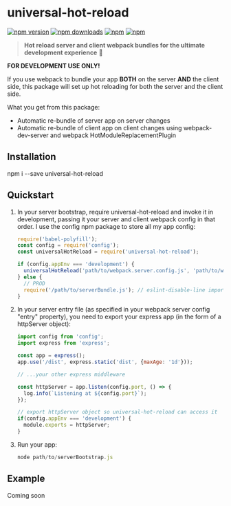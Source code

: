 # universal-hot-reload

[![npm version](https://img.shields.io/npm/v/universal-hot-reload.svg?style=flat-square)](https://www.npmjs.com/package/universal-hot-reload) [![npm downloads](https://img.shields.io/npm/dm/universal-hot-reload.svg?style=flat-square)](https://www.npmjs.com/package/universal-hot-reload) [![npm](https://img.shields.io/npm/dt/universal-hot-reload.svg?style=flat-square)](https://www.npmjs.com/package/universal-hot-reload) [![npm](https://img.shields.io/npm/l/universal-hot-reload.svg?style=flat-square)](https://www.npmjs.com/package/universal-hot-reload) 

> **Hot reload server and client webpack bundles for the ultimate development experience** :clap:

<b>FOR DEVELOPMENT USE ONLY!</b>

If you use webpack to bundle your app <b>BOTH</b> on the server <b>AND</b> the client side, this package will set up hot reloading for both the server and the client side.  

What you get from this package:

 * Automatic re-bundle of server app on server changes
 * Automatic re-bundle of client app on client changes using webpack-dev-server and webpack HotModuleReplacementPlugin

## Installation

npm i --save universal-hot-reload

## Quickstart

1. In your server bootstrap, require universal-hot-reload and invoke it in development, passing it your server and client webpack config in that order. I use the config npm package to store all my app config:

    ```javascript
    require('babel-polyfill');
    const config = require('config');
    const universalHotReload = require('universal-hot-reload');
    
    if (config.appEnv === 'development') {
      universalHotReload('path/to/webpack.server.config.js', 'path/to/webpack.client.config.js');
    } else {
      // PROD
      require('/path/to/serverBundle.js'); // eslint-disable-line import/no-unresolved
    }

    ```

2. In your server entry file (as specified in your webpack server config "entry" property), you need to export your express app (in the form of a httpServer object):

    ```javascript
    import config from 'config';
    import express from 'express';
    
    const app = express();
    app.use('/dist', express.static('dist', {maxAge: '1d'}));

    // ...your other express middleware
    
    const httpServer = app.listen(config.port, () => {
      log.info(`Listening at ${config.port}`);
    });
    
    // export httpServer object so universal-hot-reload can access it
    if(config.appEnv === 'development') {
      module.exports = httpServer;
    }

    ```

3. Run your app:
    
    ```javascript
    node path/to/serverBootstrap.js
    ```

## Example
Coming soon 